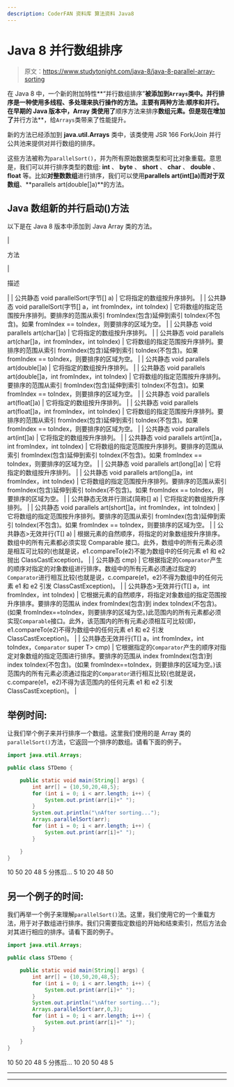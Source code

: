 ```yaml
---
description: CoderFAN 资料库 算法资料 Java8
---
```


# Java 8 并行数组排序

> 原文：<https://www.studytonight.com/java-8/java-8-parallel-array-sorting>

在 Java 8 中，一个新的附加特性**“并行数组排序”**被添加到`Arrays`类中。并行排序是一种使用多线程、多处理来执行操作的方法。主要有两种方法:顺序和并行。**在早期的 Java 版本**中，Array 类使用了**顺序方法来排序**数组元素。但是现在增加了**并行方法**，给`Arrays`类带来了性能提升。

新的方法已经添加到 **java.util.Arrays** 类中，该类使用 JSR 166 Fork/Join 并行公共池来提供对并行数组的排序。

这些方法被称为`parallelSort()`，并为所有原始数据类型和可比对象重载。意思是，我们可以并行排序类型的数组: **int** 、 **byte** 、 **short** 、 **char** 、 **double** 、 **float** 等。比如**对整数数组**进行排序，我们可以使用**parallels art(int[]a)**而对于**双数组**、**parallels art(double[]a)**的方法。

## Java 数组新的并行启动()方法

以下是在 Java 8 版本中添加到 Java Array 类的方法。

| 

方法

 | 

描述

 |
| 公共静态 void parallelSort(字节[] a) | 它将指定的数组按升序排列。 |
| 公共静态 void parallelSort(字节[] a，int fromIndex，int toIndex) | 它将数组的指定范围按升序排列。要排序的范围从索引 fromIndex(包含)延伸到索引 toIndex(不包含)。如果 fromIndex == toIndex，则要排序的区域为空。 |
| 公共静态 void parallels art(char[]a) | 它将指定的数组按升序排列。 |
| 公共静态 void parallels art(char[]a，int fromIndex，int toIndex) | 它将数组的指定范围按升序排列。要排序的范围从索引 fromIndex(包含)延伸到索引 toIndex(不包含)。如果 fromIndex == toIndex，则要排序的区域为空。 |
| 公共静态 void parallels art(double[]a) | 它将指定的数组按升序排列。 |
| 公共静态 void parallels art(double[]a，int fromIndex，int toIndex) | 它将数组的指定范围按升序排列。要排序的范围从索引 fromIndex(包含)延伸到索引 toIndex(不包含)。如果 fromIndex == toIndex，则要排序的区域为空。 |
| 公共静态 void parallels art(float[]a) | 它将指定的数组按升序排列。 |
| 公共静态 void parallels art(float[]a，int fromIndex，int toIndex) | 它将数组的指定范围按升序排列。要排序的范围从索引 fromIndex(包含)延伸到索引 toIndex(不包含)。如果 fromIndex == toIndex，则要排序的区域为空。 |
| 公共静态 void parallels art(int[]a) | 它将指定的数组按升序排列。 |
| 公共静态 void parallels art(int[]a，int fromIndex，int toIndex) | 它将数组的指定范围按升序排列。要排序的范围从索引 fromIndex(包含)延伸到索引 toIndex(不包含)。如果 fromIndex == toIndex，则要排序的区域为空。 |
| 公共静态 void parallels art(long[]a) | 它将指定的数组按升序排列。 |
| 公共静态 void parallels art(long[]a，int fromIndex，int toIndex) | 它将数组的指定范围按升序排列。要排序的范围从索引 fromIndex(包含)延伸到索引 toIndex(不包含)。如果 fromIndex == toIndex，则要排序的区域为空。 |
| 公共静态无效并行测试(简称[] a) | 它将指定的数组按升序排列。 |
| 公共静态 void parallels art(short[]a，int fromIndex，int toIndex) | 它将数组的指定范围按升序排列。要排序的范围从索引 fromIndex(包含)延伸到索引 toIndex(不包含)。如果 fromIndex == toIndex，则要排序的区域为空。 |
| 公共静态<t extends="" comparable="" super="" t="">>无效并行(T[] a)</t> | 根据元素的自然顺序，将指定的对象数组按升序排序。数组中的所有元素都必须实现 Comparable 接口。此外，数组中的所有元素必须是相互可比较的(也就是说，e1.compareTo(e2)不能为数组中的任何元素 e1 和 e2 抛出 ClassCastException)。 |
| 公共静态 <t7gt void="" parallelsort="" a="" super="" t="">cmp)</t7gt> | 它根据指定的`Comparator`产生的顺序对指定的对象数组进行排序。数组中的所有元素必须通过指定的`Comparator`进行相互比较(也就是说，c.compare(e1，e2)不得为数组中的任何元素 e1 和 e2 引发 ClassCastException)。 |
| 公共静态<t extends="" comparable="" super="" t="">>无效并行(T[] a，int fromIndex，int toIndex)</t> | 它根据元素的自然顺序，将指定对象数组的指定范围按升序排序。要排序的范围从 index fromIndex(包含)到 index toIndex(不包含)。(如果 fromIndex==toIndex，则要排序的区域为空。)此范围内的所有元素都必须实现`Comparable`接口。此外，该范围内的所有元素必须相互可比较(即，e1.compareTo(e2)不得为数组中的任何元素 e1 和 e2 引发 ClassCastException)。 |
| 公共静态<t>无效并行(T[] a，int fromIndex，int toIndex，`Comparator` super T> cmp)</t> | 它根据指定的`Comparator`产生的顺序对指定对象数组的指定范围进行排序。要排序的范围从 index fromIndex(包含)到 index toIndex(不包含)。(如果 fromIndex==toIndex，则要排序的区域为空。)该范围内的所有元素必须通过指定的`Comparator`进行相互比较(也就是说，c.compare(e1，e2)不得为该范围内的任何元素 e1 和 e2 引发 ClassCastException)。 |

## 举例时间:

让我们举个例子来并行排序一个数组。这里我们使用的是 Array 类的`parallelSort()`方法，它返回一个排序的数组。请看下面的例子。

```java
import java.util.Arrays;

public class STDemo {

	public static void main(String[] args) {
		int arr[] = {10,50,20,48,5};
		for (int i = 0; i < arr.length; i++) {
			System.out.print(arr[i]+" ");
		}
		System.out.println("\nAfter sorting...");
		Arrays.parallelSort(arr);
		for (int i = 0; i < arr.length; i++) {
			System.out.print(arr[i]+" ");
		}

	}
}
```

10 50 20 48 5
分拣后...
5 10 20 48 50

## 另一个例子的时间:

我们再举一个例子来理解`parallelSort()`法。这里，我们使用它的一个重载方法，用于对子数组进行排序。我们只需要指定数组的开始和结束索引，然后方法会对其进行相应的排序。请看下面的例子。

```java
import java.util.Arrays;

public class STDemo {

	public static void main(String[] args) {
		int arr[] = {10,50,20,48,5};
		for (int i = 0; i < arr.length; i++) {
			System.out.print(arr[i]+" ");
		}
		System.out.println("\nAfter sorting...");
		Arrays.parallelSort(arr,0,3);
		for (int i = 0; i < arr.length; i++) {
			System.out.print(arr[i]+" ");
		}

	}
}
```

10 50 20 48 5
分拣后...
10 20 50 48 5

* * *

* * *